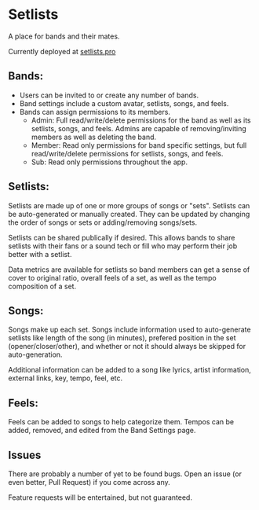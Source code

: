 # Setlists

A place for bands and their mates.

Currently deployed at [setlists.pro](https://www.setlists.pro)

## Bands:

- Users can be invited to or create any number of bands.
- Band settings include a custom avatar, setlists, songs, and feels.
- Bands can assign permissions to its members.
  - Admin: Full read/write/delete permissions for the band as well as its setlists, songs, and feels. Admins are capable of removing/inviting members as well as deleting the band.
  - Member: Read only permissions for band specific settings, but full read/write/delete permissions for setlists, songs, and feels.
  - Sub: Read only permissions throughout the app.

## Setlists:

Setlists are made up of one or more groups of songs or "sets". Setlists can be auto-generated or manually created. They can be updated by changing the order of songs or sets or adding/removing songs/sets.

Setlists can be shared publically if desired. This allows bands to share setlists with their fans or a sound tech or fill who may perform their job better with a setlist.

Data metrics are available for setlists so band members can get a sense of cover to original ratio, overall feels of a set, as well as the tempo composition of a set.

## Songs:

Songs make up each set. Songs include information used to auto-generate setlists like length of the song (in minutes), prefered position in the set (opener/closer/other), and whether or not it should always be skipped for auto-generation.

Additional information can be added to a song like lyrics, artist information, external links, key, tempo, feel, etc.

## Feels:

Feels can be added to songs to help categorize them. Tempos can be added, removed, and edited from the Band Settings page.

## Issues

There are probably a number of yet to be found bugs. Open an issue (or even better, Pull Request) if you come across any.

Feature requests will be entertained, but not guaranteed.
